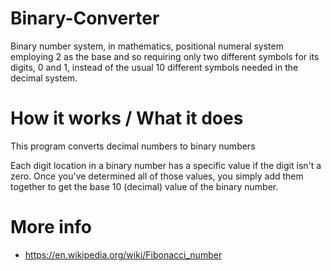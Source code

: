 # Binary-Converter

Binary number system, in mathematics, positional numeral system employing 2 as the base and so requiring only two different symbols for its digits, 0 and 1, instead of the usual 10 different symbols needed in the decimal system.

# How it works / What it does

This program converts decimal numbers to binary numbers

Each digit location in a binary number has a specific value if the digit isn't a zero. Once you've determined all of those values, you simply add them together to get the base 10 (decimal) value of the binary number.

# More info
- https://en.wikipedia.org/wiki/Fibonacci_number
